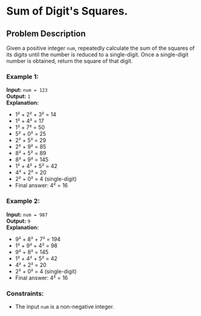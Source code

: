 # Sum of Digit's Squares.
## Problem Description


Given a positive integer `num`, repeatedly calculate the sum of the squares of its digits until the number is reduced to a single-digit. Once a single-digit number is obtained, return the square of that digit.

### Example 1:
**Input:** `num = 123`  
**Output:** `1`  
**Explanation:** 
- 1² + 2² + 3² = 14
- 1² + 4² = 17
- 1² + 7² = 50
- 5² + 0² = 25
- 2² + 5² = 29
- 2² + 9² = 85
- 8² + 5² = 89
- 8² + 9² = 145
- 1² + 4² + 5² = 42
- 4² + 2² = 20
- 2² + 0² = 4 (single-digit)
- Final answer: 4² = 16

### Example 2:
**Input:** `num = 987`  
**Output:** `9`  
**Explanation:** 
- 9² + 8² + 7² = 194
- 1² + 9² + 4² = 98
- 9² + 8² = 145
- 1² + 4² + 5² = 42
- 4² + 2² = 20
- 2² + 0² = 4 (single-digit)
- Final answer: 4² = 16

### Constraints:
- The input `num` is a non-negative integer.
